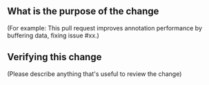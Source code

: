<!--
Thank you very much for contributing. To help review your contribution in the best possible way, please fill out the template below.
-->

## What is the purpose of the change

(For example: This pull request improves annotation performance by buffering data, fixing issue
#xx.)

## Verifying this change

(Please describe anything that's useful to review the change)

<!--
PS: meaningful commit messages are much appreciated. Preferably, they follow the guidelines from [How to write a good git commit message](https://cbea.ms/git-commit/#seven-rules):
  1. Separate subject from body with a blank line
  2. Limit the subject line to 50 characters
  3. Capitalize the subject line
  4. Do not end the subject line with a period
  5. Use the imperative mood in the subject line
  6. Wrap the body at 72 characters
  7. Use the body to explain "what" and "why", not "how"
-->

